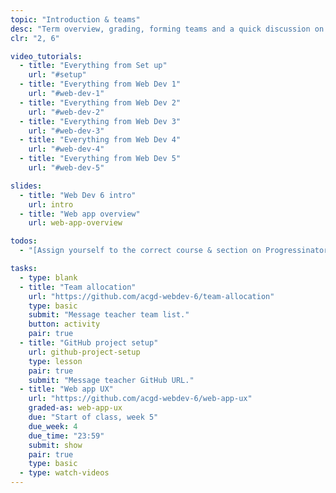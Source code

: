 ```yaml
---
topic: "Introduction & teams"
desc: "Term overview, grading, forming teams and a quick discussion on the term’s agile process."
clr: "2, 6"

video_tutorials:
  - title: "Everything from Set up"
    url: "#setup"
  - title: "Everything from Web Dev 1"
    url: "#web-dev-1"
  - title: "Everything from Web Dev 2"
    url: "#web-dev-2"
  - title: "Everything from Web Dev 3"
    url: "#web-dev-3"
  - title: "Everything from Web Dev 4"
    url: "#web-dev-4"
  - title: "Everything from Web Dev 5"
    url: "#web-dev-5"

slides:
  - title: "Web Dev 6 intro"
    url: intro
  - title: "Web app overview"
    url: web-app-overview

todos:
  - "[Assign yourself to the correct course & section on Progressinator for due dates](https://progress.learn-the-web.algonquindesign.ca/profile/)"

tasks:
  - type: blank
  - title: "Team allocation"
    url: "https://github.com/acgd-webdev-6/team-allocation"
    type: basic
    submit: "Message teacher team list."
    button: activity
    pair: true
  - title: "GitHub project setup"
    url: github-project-setup
    type: lesson
    pair: true
    submit: "Message teacher GitHub URL."
  - title: "Web app UX"
    url: "https://github.com/acgd-webdev-6/web-app-ux"
    graded-as: web-app-ux
    due: "Start of class, week 5"
    due_week: 4
    due_time: "23:59"
    submit: show
    pair: true
    type: basic
  - type: watch-videos
---
```

